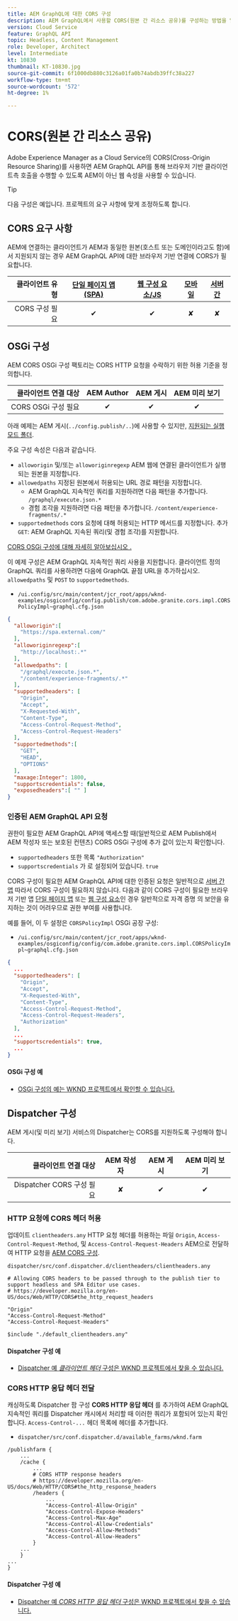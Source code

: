 ```yaml
---
title: AEM GraphQL에 대한 CORS 구성
description: AEM GraphQL에서 사용할 CORS(원본 간 리소스 공유)를 구성하는 방법을 알아봅니다.
version: Cloud Service
feature: GraphQL API
topic: Headless, Content Management
role: Developer, Architect
level: Intermediate
kt: 10830
thumbnail: KT-10830.jpg
source-git-commit: 6f1000db880c3126a01fa0b74abdb39ffc38a227
workflow-type: tm+mt
source-wordcount: '572'
ht-degree: 1%

---
```



# CORS(원본 간 리소스 공유)

Adobe Experience Manager as a Cloud Service의 CORS(Cross-Origin Resource Sharing)를 사용하면 AEM GraphQL API를 통해 브라우저 기반 클라이언트측 호출을 수행할 수 있도록 AEM이 아닌 웹 속성을 사용할 수 있습니다.

>[!TIP]
>
> 다음 구성은 예입니다. 프로젝트의 요구 사항에 맞게 조정하도록 합니다.

## CORS 요구 사항

AEM에 연결하는 클라이언트가 AEM과 동일한 원본(호스트 또는 도메인이라고도 함)에서 지원되지 않는 경우 AEM GraphQL API에 대한 브라우저 기반 연결에 CORS가 필요합니다.

| 클라이언트 유형 | [단일 페이지 앱(SPA)](../spa.md) | [웹 구성 요소/JS](../web-component.md) | [모바일](../mobile.md) | [서버 간](../server-to-server.md) |
|----------------------------:|:---------------------:|:-------------:|:---------:|:----------------:|
| CORS 구성 필요 | ✔ | ✔ | ✘ | ✘ |

## OSGi 구성

AEM CORS OSGi 구성 팩토리는 CORS HTTP 요청을 수락하기 위한 허용 기준을 정의합니다.

| 클라이언트 연결 대상 | AEM Author | AEM 게시 | AEM 미리 보기 |
|-------------------------------------:|:----------:|:-------------:|:-------------:|
| CORS OSGi 구성 필요 | ✔ | ✔ | ✔ |


아래 예제는 AEM 게시(`../config.publish/..`)에 사용할 수 있지만, [지원되는 실행 모드 폴더](https://experienceleague.adobe.com/docs/experience-manager-cloud-service/content/implementing/deploying/configuring-osgi.html#runmode-resolution).

주요 구성 속성은 다음과 같습니다.

+ `alloworigin` 및/또는 `alloworiginregexp` AEM 웹에 연결된 클라이언트가 실행되는 원본을 지정합니다.
+ `allowedpaths` 지정된 원본에서 허용되는 URL 경로 패턴을 지정합니다.
   + AEM GraphQL 지속적인 쿼리를 지원하려면 다음 패턴을 추가합니다. `/graphql/execute.json.*`
   + 경험 조각을 지원하려면 다음 패턴을 추가합니다. `/content/experience-fragments/.*`
+ `supportedmethods` cors 요청에 대해 허용되는 HTTP 메서드를 지정합니다. 추가 `GET`: AEM GraphQL 지속된 쿼리(및 경험 조각)를 지원합니다.

[CORS OSGi 구성에 대해 자세히 알아보십시오 .](https://experienceleague.adobe.com/docs/experience-manager-learn/foundation/security/understand-cross-origin-resource-sharing.html)

이 예제 구성은 AEM GraphQL 지속적인 쿼리 사용을 지원합니다. 클라이언트 정의 GraphQL 쿼리를 사용하려면 다음에 GraphQL 끝점 URL을 추가하십시오. `allowedpaths` 및 `POST` to `supportedmethods`.

+ `/ui.config/src/main/content/jcr_root/apps/wknd-examples/osgiconfig/config.publish/com.adobe.granite.cors.impl.CORSPolicyImpl~graphql.cfg.json`

```json
{
  "alloworigin":[
    "https://spa.external.com/"
  ],
  "alloworiginregexp":[
    "http://localhost:.*"
  ],
  "allowedpaths": [
    "/graphql/execute.json.*",
    "/content/experience-fragments/.*"
  ],
  "supportedheaders": [
    "Origin",
    "Accept",
    "X-Requested-With",
    "Content-Type",
    "Access-Control-Request-Method",
    "Access-Control-Request-Headers"
  ],
  "supportedmethods":[
    "GET",
    "HEAD",
    "OPTIONS"
  ],
  "maxage:Integer": 1800,
  "supportscredentials": false,
  "exposedheaders":[ "" ]
}
```

### 인증된 AEM GraphQL API 요청

권한이 필요한 AEM GraphQL API에 액세스할 때(일반적으로 AEM Publish에서 AEM 작성자 또는 보호된 컨텐츠) CORS OSGi 구성에 추가 값이 있는지 확인합니다.

+ `supportedheaders` 또한 목록 `"Authorization"`
+ `supportscredentials` 가 로 설정되어 있습니다. `true`

CORS 구성이 필요한 AEM GraphQL API에 대한 인증된 요청은 일반적으로 [서버 간 앱](../server-to-server.md) 따라서 CORS 구성이 필요하지 않습니다. 다음과 같이 CORS 구성이 필요한 브라우저 기반 앱 [단일 페이지 앱](../spa.md) 또는 [웹 구성 요소](../web-component.md)인 경우 일반적으로 자격 증명 의 보안을 유지하는 것이 어려우므로 권한 부여를 사용합니다.

예를 들어, 이 두 설정은 `CORSPolicyImpl` OSGi 공장 구성:

+ `/ui.config/src/main/content/jcr_root/apps/wknd-examples/osgiconfig/config/com.adobe.granite.cors.impl.CORSPolicyImpl~graphql.cfg.json`

```json
{ 
  ...
  "supportedheaders": [
    "Origin",
    "Accept",
    "X-Requested-With",
    "Content-Type",
    "Access-Control-Request-Method",
    "Access-Control-Request-Headers",
    "Authorization"
  ],
  ...
  "supportscredentials": true,
  ...
}
```

#### OSGi 구성 예

+ [OSGi 구성의 예는 WKND 프로젝트에서 확인할 수 있습니다.](https://github.com/adobe/aem-guides-wknd/blob/main/ui.config/src/main/content/jcr_root/apps/wknd/osgiconfig/config.publish/com.adobe.granite.cors.impl.CORSPolicyImpl~wknd-graphql.cfg.json)

## Dispatcher 구성

AEM 게시(및 미리 보기) 서비스의 Dispatcher는 CORS를 지원하도록 구성해야 합니다.

| 클라이언트 연결 대상 | AEM 작성자 | AEM 게시 | AEM 미리 보기 |
|-------------------------------------:|:----------:|:-------------:|:-------------:|
| Dispatcher CORS 구성 필요 | ✘ | ✔ | ✔ |

### HTTP 요청에 CORS 헤더 허용

업데이트 `clientheaders.any` HTTP 요청 헤더를 허용하는 파일 `Origin`,  `Access-Control-Request-Method`, 및 `Access-Control-Request-Headers` AEM으로 전달하여 HTTP 요청을 [AEM CORS 구성](#osgi-configuration).

`dispatcher/src/conf.dispatcher.d/clientheaders/clientheaders.any`

```
# Allowing CORS headers to be passed through to the publish tier to support headless and SPA Editor use cases.
# https://developer.mozilla.org/en-US/docs/Web/HTTP/CORS#the_http_request_headers

"Origin"
"Access-Control-Request-Method"
"Access-Control-Request-Headers"

$include "./default_clientheaders.any"
```

#### Dispatcher 구성 예

+ [Dispatcher 예 _클라이언트 헤더_ 구성은 WKND 프로젝트에서 찾을 수 있습니다.](https://github.com/adobe/aem-guides-wknd/blob/main/dispatcher/src/conf.dispatcher.d/clientheaders/clientheaders.any#L10-L12)


### CORS HTTP 응답 헤더 전달

캐싱하도록 Dispatcher 팜 구성 **CORS HTTP 응답 헤더** 를 추가하여 AEM GraphQL 지속적인 쿼리를 Dispatcher 캐시에서 처리할 때 이러한 쿼리가 포함되어 있는지 확인합니다. `Access-Control-...` 헤더 목록에 헤더를 추가합니다.

+ `dispatcher/src/conf.dispatcher.d/available_farms/wknd.farm`

```
/publishfarm {
    ...
    /cache {
        ...
        # CORS HTTP response headers
        # https://developer.mozilla.org/en-US/docs/Web/HTTP/CORS#the_http_response_headers
        /headers {
            ...
            "Access-Control-Allow-Origin"
            "Access-Control-Expose-Headers"
            "Access-Control-Max-Age"
            "Access-Control-Allow-Credentials"
            "Access-Control-Allow-Methods"
            "Access-Control-Allow-Headers"
        }
    ...
    }
...
}
```

#### Dispatcher 구성 예

+ [Dispatcher 예 _CORS HTTP 응답 헤더_ 구성은 WKND 프로젝트에서 찾을 수 있습니다.](https://github.com/adobe/aem-guides-wknd/blob/main/dispatcher/src/conf.dispatcher.d/available_farms/wknd.farm#L109-L114)
